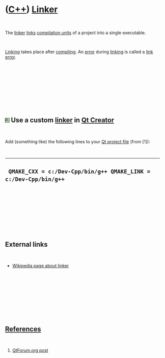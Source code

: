 



 

 

 

 

 

([C++](Cpp.md)) [Linker](CppLinker.md)
========================================

 

The [linker](CppLinker.md) [links](CppLink.md) [compilation
units](CppUnit.md) of a project into a single executable.

 

[Linking](CppLink.md) takes place after [compiling](CppCompile.md). An
[error](CppError.md) during [linking](CppLink.md) is called a [link
error](CppLinkError.md).

 

 

 

 

 

![Qt Creator](PicQtCreator.png) Use a custom [linker](CppLinker.md) in [Qt Creator](CppQtCreator.md)
------------------------------------------------------------------------------------------------------

 

Add (something like) the following lines to your [Qt project
file](CppQtProjectFile.md) (from \[1\]):

 

  -------------------------------------------------------------------
  ` QMAKE_CXX = c:/Dev-Cpp/bin/g++ QMAKE_LINK = c:/Dev-Cpp/bin/g++`
  -------------------------------------------------------------------

 

 

 

 

 

External links
--------------

 

-   [Wikipedia page about
    linker](http://en.wikipedia.org/wiki/Linker_%28computing%29)

 

 

 

 

 

[References](CppReferences.md)
-------------------------------

 

1.  [QtForum.org
    post](http://www.qtforum.org/article/33565/specifying-the-linker.html)

 

 

 

 

 





 



